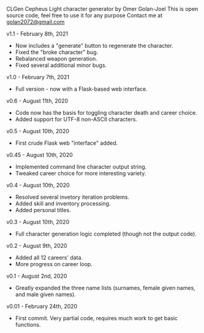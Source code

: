CLGen
Cepheus Light character generator by Omer Golan-Joel
This is open source code, feel free to use it for any purpose
Contact me at golan2072@gmail.com

v1.1 - February 8th, 2021
- Now includes a "generate" button to regenerate the character.
- Fixed the "broke character" bug.
- Rebalanced weapon generation.
- Fixed several additional minor bugs.

v1.0 - February 7th, 2021
- Full version - now with a Flask-based web interface.

v0.6 - August 11th, 2020
- Code now has the basis for toggling character death and career choice.
- Added support for UTF-8 non-ASCII characters.

v0.5 - August 10th, 2020
- First crude Flask web "interface" added.

v0.45 - August 10th, 2020
- Implemented command line character output string.
- Tweaked career choice for more interesting variety.

v0.4 - August 10th, 2020
- Resolved several invetory iteration problems.
- Added skill and inventory processing.
- Added personal titles.

v0.3 - August 10th, 2020
- Full character generation logic completed (though not the output code).

v0.2 - August 9th, 2020
- Added all 12 careers' data.
- More progress on career loop.

v0.1 - August 2nd, 2020
- Greatly expanded the three name lists (surnames, female given names, and male given names).

v0.01 - February 24th, 2020
- First commit. Very partial code, requires much work to get basic functions.
